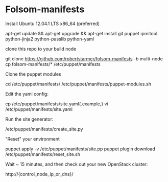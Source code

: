 Folsom-manifests
================

Install Ubuntu 12.04.1 LTS x86\_64 (preferred)

  apt-get update && apt-get upgrade && apt-get install git puppet ipmitool python-jinja2 python-passlib python-yaml

clone this repo to your build node

  git clone https://github.com/robertstarmer/folsom-manifests -b multi-node
  cp folsom-manifests/\* /etc/puppet/manifests

Clone the puppet modules

  cd /etc/puppet/manifests/
  /etc/puppet/manifests/puppet-modules.sh

Edit the yaml config:

  cp /etc/puppet/manifests/site.yaml{.example,}
  vi /etc/puppet/manifests/site.yaml

Run the site generator:

  /etc/puppet/manifests/create\_site.py

"Reset" your environment

  puppet apply -v /etc/puppet/manifests/site.pp
  puppet plugin download
  /etc/puppet/manifests/reset\_site.sh

Wait ~ 15 minutes, and then check out your new OpenStack cluster:

  http://{control\_node\_ip\_or\_dns}/


